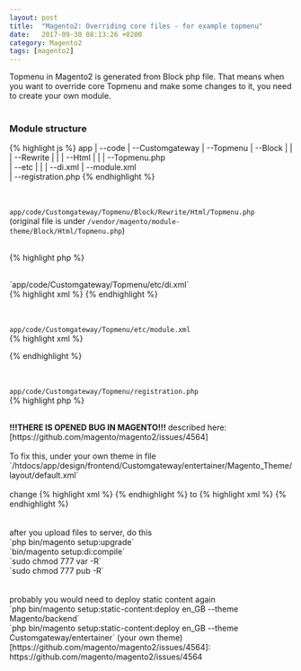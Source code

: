 ```yaml
---
layout: post
title:  "Magento2: Overriding core files - for example topmenu"
date:   2017-09-30 08:13:26 +0200
category: Magento2
tags: [magento2]
---
```


Topmenu in Magento2 is generated from Block php file. That means when you want to override core Topmenu and make some changes to it, you need to create your own module.
<br /><br />

<h3>Module structure</h3>

{% highlight js %}
app
|
--code
     |
     --Customgateway
                   |
                   --Topmenu
                           |
                           --Block
                           |     |
                           |     --Rewrite
                           |             |
                           |             --Html
                           |                  |
                           |                  --Topmenu.php    
                           |
                           --etc
                           |   |
                           |   --di.xml
                           |   --module.xml  
                           |
                           --registration.php
{% endhighlight %}


<br /><br />
`app/code/Customgateway/Topmenu/Block/Rewrite/Html/Topmenu.php`<br />
 (original file is under `/vendor/magento/module-theme/Block/Html/Topmenu.php`)<br />
 <br />

{% highlight php %}
<?php
    namespace Customgateway\Topmenu\Block\Rewrite\Html;
 
    class Topmenu extends \Magento\Theme\Block\Html\Topmenu
    {
        protected function _getHtml(
            \Magento\Framework\Data\Tree\Node $menuTree,
            $childrenWrapClass,
            $limit,
            $colBrakes = []
        ) {

               //do your stuff here
        }
    }
{% endhighlight %}



<br /><br />
`app/code/Customgateway/Topmenu/etc/di.xml`<br />
{% highlight xml %}
<?xml version="1.0"?>
<config xmlns:xsi="http://www.w3.org/2001/XMLSchema-instance" xsi:noNamespaceSchemaLocation="urn:magento:framework:ObjectManager/etc/config.xsd">
    <preference for="Magento\Theme\Block\Html\Topmenu" type="Customgateway\Topmenu\Block\Rewrite\Html\Topmenu" />
</config>
{% endhighlight %}


<br /><br />
`app/code/Customgateway/Topmenu/etc/module.xml`<br />
{% highlight xml %}
<?xml version="1.0"?>
<config xmlns:xsi="http://www.w3.org/2001/XMLSchema-instance" xsi:noNamespaceSchemaLocation="urn:magento:framework:Module/etc/module.xsd">
    <module name="Customgateway_Topmenu" setup_version="1.0.0">
    </module>
</config>
{% endhighlight %}


<br /><br />
`app/code/Customgateway/Topmenu/registration.php`<br />
{% highlight php %}
<?php
  use \Magento\Framework\Component\ComponentRegistrar;
  ComponentRegistrar::register(ComponentRegistrar::MODULE, 'Customgateway_Topmenu', __DIR__);
{% endhighlight %}

<br /><br />
<b>!!!THERE IS OPENED BUG IN MAGENTO!!!</b> described here: [https://github.com/magento/magento2/issues/4564]  <br /><br />
To fix this, under your own theme in file <br />
`/htdocs/app/design/frontend/Customgateway/entertainer/Magento_Theme/layout/default.xml`
<br /><br />
change
{% highlight xml %}
  <block class="Magento\Theme\Block\Html\Topmenu" name="catalog.topnav" template="html/topmenu.phtml" ttl="3600" before="-"/>
{% endhighlight %}
to
{% highlight xml %}
  <block class="Magento\Theme\Block\Html\Topmenu" name="catalog.topnav" template="Magento_Theme::html/topmenu.phtml" ttl="3600" before="-"/>
{% endhighlight %}

<br /><br />
<br />
after you upload files to server, do this <br />
 `php bin/magento setup:upgrade`<br />
 `bin/magento setup:di:compile`<br />
 `sudo chmod 777 var -R`<br />
 `sudo chmod 777 pub -R`<br />
<br /><br />
probably you would need to deploy static content again<br />
 `php bin/magento setup:static-content:deploy en_GB --theme Magento/backend`<br />
 `php bin/magento setup:static-content:deploy en_GB --theme Customgateway/entertainer`   (your own theme)




[https://github.com/magento/magento2/issues/4564]: https://github.com/magento/magento2/issues/4564


